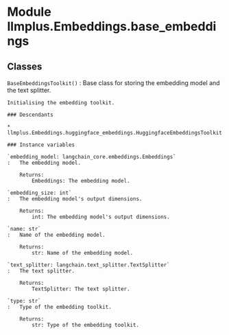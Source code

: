 Module llmplus.Embeddings.base_embeddings
=========================================

Classes
-------

`BaseEmbeddingsToolkit()`
:   Base class for storing the embedding model and the text splitter.
        
    
    Initialising the embedding toolkit.

    ### Descendants

    * llmplus.Embeddings.huggingface_embeddings.HuggingfaceEmbeddingsToolkit

    ### Instance variables

    `embedding_model: langchain_core.embeddings.Embeddings`
    :   The embedding model.
        
        Returns:
            Embeddings: The embedding model.

    `embedding_size: int`
    :   The embedding model's output dimensions.
        
        Returns:
            int: The embedding model's output dimensions.

    `name: str`
    :   Name of the embedding model.
        
        Returns:
            str: Name of the embedding model.

    `text_splitter: langchain.text_splitter.TextSplitter`
    :   The text splitter.
        
        Returns:
            TextSplitter: The text splitter.

    `type: str`
    :   Type of the embedding toolkit.
        
        Returns:
            str: Type of the embedding toolkit.